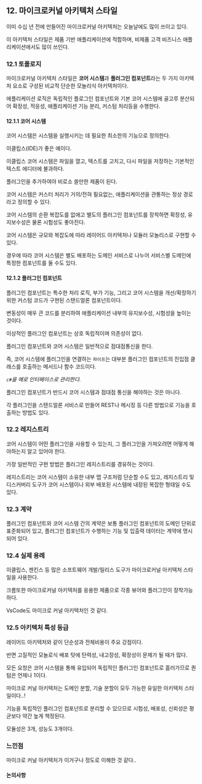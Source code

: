 ## 12. 마이크로커널 아키텍처 스타일

이미 수십 년 전에 만들어진 마이크로커널 아키텍처는 오늘날에도 많이 쓰이고 있다.

이 아키텍처 스타일은 제품 기반 애플리케이션에 적합하며, 비제품 고객 비즈니스 애플리케이션에서도 많이 쓰인다.

### 12.1 토폴로지

마이크로커널 아키텍처 스타일은 **코어 시스템**과 **플러그인 컴포넌트**라는 두 가지 아키텍처 요소로 구성된 비교적 단순한 모놀리식 아키텍처이다.

애플리케이션 로직은 독립적인 플로그인 컴포넌트와 기본 코어 시스템에 골고루 분산되어 확장성, 적응성, 애플리케이션 기능 분리, 커스텀 처리등을 수행한다.

#### 12.1.1 코어 시스템

코어 시스템은 시스템을 실행시키는 데 필요한 최소한의 기능으로 정의한다.

이클립스(IDE)가 좋은 예이다.

이클립스 코어 시스템은 파일을 열고, 텍스트를 고치고, 다시 파일을 저장하는 기본적인 텍스트 에디터에 불과하다.

플러그인을 추가하여야 비로소 쓸만한 제품이 된다.

코어 시스템은 커스터 처리가 거의/전혀 필요없는, 애플리케이션을 관통하는 정상 경로라고 정의할 수 있다.

코어 시스템의 순환 복잡도를 없애고 별도의 플러그인 컴포넌트를 장착하면 확장성, 유지보수성은 물론 시험성도 좋아진다.

코어 시스템은 규모와 복잡도에 따라 레이어드 아키텍처나 모듈러 모놀리스로 구현할 수 있다.

경우에 따라 코어 시스템은 별도 배포하는 도메인 서비스로 나누어 서비스별 도메인에 특정한 컴포넌트를 둘 수도 있다.

#### 12.1.2 플러그인 컴포넌트

플러그인 컴포넌트는 특수한 처리 로직, 부가 기능, 그리고 코어 시스템을 개선/확장하기 위한 커스텀 코드가 구현된 스탠드얼론 컴포넌트이다.

변동성이 매우 큰 코드를 분리하여 애플리케이션 내부의 유지보수성, 시험성을 높이는 것이다.

이상적인 플러그인 컴포넌트는 상호 독립적이며 의존성이 없다.

플러그인 컴포넌트와 코어 시스템은 일반적으로 점대점통신을 한다.

즉, 코어 시스템에 플러그인을 연결하는 `파이프`는 대부분 플러그인 컴포넌트의 진입점 클래스를 호출하는 메서드나 함수 코드이다.

*`c#`을 예로 인터페이스로 관리한다.*

플러그인 컴포넌트가 반드시 코어 시스템과 점대점 통신을 해야하는 것은 아니다.

각 플러그인을 스탠드얼론 서비스로 만들어 REST나 메시징 등 다른 방법으로 기능을 호출하는 방법도 있다.

### 12.2 레지스트리

코어 시스템이 어떤 플러그인을 사용할 수 있는지, 그 플러그인을 가져오려면 어떻게 해야하는지 알고 있어야 한다.

가장 일반적인 구현 방법은 플러그인 레지스트리를 경유하는 것이다.

레지스트리는 코어 시스템이 소유한 내부 맵 구조처럼 단순할 수도 있고, 레지스트리 및 디스커버리 도구가 코어 시스템이나 외부 배포된 시스템에 내장된 복잡한 형태일 수도 있다.

### 12.3 계약

플러그인 컴포넌트와 코어 시스템 간의 계약은 보통 플러그인 컴포넌트의 도메인 단위로 표준화되어 있고, 플러그인 컴포넌트가 수행하는 기능 및 입출력 데이터는 계약에 명시되어 있다.

### 12.4 실제 용례

이클립스, 젠킨스 등 많은 소프트웨어 개발/릴리스 도구가 마이크로커널 아키텍처 스타일을 사용한다.

크롬또한 마이크로커널 아키텍처를 응용한 제품으로 각종 뷰어와 플러그인이 장착가능하다.

VsCode도 마이크로 커널 아키텍처인 것 같다.

### 12.5 아키텍처 특성 등급

레이어드 아키텍처와 같이 단순성과 전체비용이 주요 강점이다.

반면 고질적인 모놀로식 배포 탓에 탄력성, 내고장성, 확장성이 문제가 될 때가 많다.

모든 요청은 코어 시스템을 통해 유입되어 독립적인 플러그인 컴포넌트로 흘러가므로 퀀텀은 언제나 1이다.

마이크로 커널 아키텍처는 도메인 분할, 기술 분할이 모두 가능한 유일한 아키텍처 스타일이다..!

기능을 독립적인 플러그인 컴포넌트로 분리할 수 있으므로 시험성, 배포성, 신뢰성은 평균보다 약간 높게 책정된다.

모듈성은 3개, 성능도 3개이다.

### 느낀점

마이크로 커널 아키텍처가 이거구나 정도로 이해한 것 같다..  

#### 논의사항
